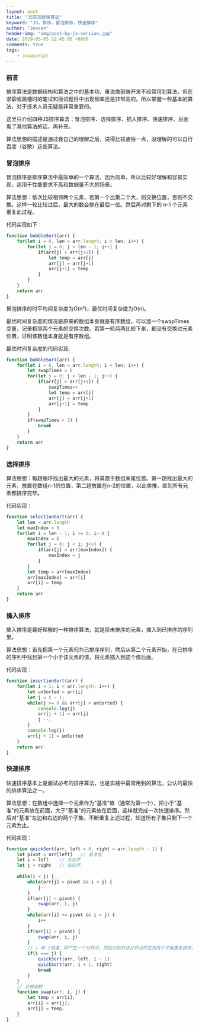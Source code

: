 ```yaml
---
layout: post
title: "JS实现排序算法"
keyword: "JS，排序，冒泡排序，快速排序"
author: "Jensen"
header-img: "img/post-bg-js-version.jpg"
date: 2019-03-05 22:45:00 +0800
comments: true
tags: 
    - Javascript
---
```


### 前言

排序算法是数据结构和算法之中的基本功，虽说做前端开发不经常用到算法，但在求职或跳槽时的笔试和面试题目中出现频率还是非常高的。所以掌握一些基本的算法，对于技术人员无疑是非常重要的。

这里只介绍四种JS排序算法：冒泡排序、选择排序、插入排序、快速排序。后面看了其他算法的话，再补充。

算法思想的描述是通过我自己的理解之后，说得比较通俗一点，没理解的可以自行百度（谷歌）这些算法。

### 冒泡排序

冒泡排序是排序算法中最简单的一个算法，因为简单，所以比较好理解和容易实现，适用于性能要求不高和数据量不大的场景。

算法思想：依次比较相邻两个元素，若第一个比第二个大，则交换位置，否则不交换。这样一轮比较过后，最大的数会排在最后一位。然后再对剩下的 n-1 个元素重复此过程。

代码实现如下：

```js
function bubbleSort(arr) {
    for(let i = 0, len = arr.length; i < len; i++) {
        for(let j = 0; j < len - 1; j++) {
            if(arr[j] > arr[j+1]) {
                let temp = arr[j]
                arr[j] = arr[j+1]
                arr[j+1] = temp
            }
        }
    }
    return arr
}
```

冒泡排序的时平均间复杂度为O(n²)，最优时间复杂度为O(n)。

最优时间复杂度的情况是原来的数组本身就是有序数组，可以加一个swapTimes变量，记录相邻两个元素的交换次数。若第一轮两两比较下来，都没有交换过元素位置，证明该数组本身就是有序数组。

最优时间复杂度的代码实现:

```js
function bubbleSort(arr) {
    for(let i = 0, len = arr.length; i < len; i++) {
        let swapTimes = 0
        for(let j = 0; j < len - 1; j++) {
            if(arr[j] > arr[j+1]) {
                swapTimes++
                let temp = arr[j]
                arr[j] = arr[j+1]
                arr[j+1] = temp
            }
        }
        if(swapTimes < 1) {
            break
        }
    }
    return arr
}
```

### 选择排序

算法思想：每趟循环找出最大的元素，将其置于数组末尾位置。第一趟找出最大的元素，放置在数组n-1的位置，第二趟放置在n-2的位置，以此类推，直到所有元素都排序完毕。

代码实现：

```js
function selectionSort(arr) {
    let len = arr.length
    let maxIndex = 0
    for(let i = len - 1; i >= 0; i--) {
        maxIndex = i
        for(let j = 0; j < i; j++) {
            if(arr[j] > arr[maxIndex]) {
                maxIndex = j
            }
        }
        let temp = arr[maxIndex]
        arr[maxIndex] = arr[i]
        arr[i] = temp
    }
    return arr
}

```

### 插入排序

插入排序是最好理解的一种排序算法，就是将未排序的元素，插入到已排序的序列里。

算法思想：首先把第一个元素归为已排序序列，然后从第二个元素开始，在已排序的序列中找到第一个小于该元素的值，将元素插入到这个值后面。

代码实现：

```js
function insertionSort(arr) {
    for(let i = 1; i < arr.length; i++) {
        let unSorted = arr[i]
        let j = i - 1;
        while(j >= 0 && arr[j] > unSorted) {
            console.log(j)
            arr[j + 1] = arr[j]
            j --;
        }
        console.log(i)
        arr[j + 1] = unSorted
    }
    return arr
}

```

### 快速排序

快速排序基本上是面试必考的排序算法，也是实践中最常用到的算法，公认的最快的排序算法之一。

算法思想：在数组中选择一个元素作为"基准"值（通常为第一个），把小于"基准"的元素放在前面，大于"基准"的元素放在后面，这样就完成一次快速排序。然后对"基准"左边和右边的两个子集，不断重复上述过程，知道所有子集只剩下一个元素为止。

代码实现：

```js
function quickSort(arr, left = 0, right = arr.length - 1) {
    let pivot = arr[left]   // 基准值
    let i = left    // 左边界
    let j = right   // 右边界
    
    while(i < j) {
        while(arr[j] > pivot && i < j) {
            j--
        }
        if(arr[j] < pivot) {
            swap(arr, i, j)
        }
        while(arr[i] <= pivot && i < j) {
            i++
        }
        if(arr[i] > pivot) {
            swap(arr, i, j)
        }
        // i 和 j相遇，即产生一个分界点，然后分别对该分界点的左右两个子集重复排序。
        if(i === j) {
            quickSort(arr, left, i - 1)
            quickSort(arr, i + 1, right)
            break
        }
    }
    // 交换函数
    function swap(arr, i, j) {
        let temp = arr[i];
        arr[i] = arr[j];
        arr[j] = temp;
    }
}

```
